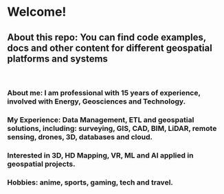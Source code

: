 <h1><b>Welcome!</b></h1>

<h2>About this repo: You can find code examples, docs and other content for different geospatial platforms and systems</h2><br>

<h3><b>About me:</b> I am professional with 15 years of experience, involved with Energy, Geosciences and Technology.</h3>
<h3><b>My Experience:</b> Data Management, ETL and geospatial solutions, including: surveying, GIS, CAD, BIM, LiDAR, remote sensing, drones, 3D, databases and cloud.</h3>
<h3>Interested in <b>3D, HD Mapping, VR, ML and AI</b> applied in geospatial projects.</h3>
<h3><b>Hobbies:<b> anime, sports, gaming, tech and travel.</h3>


